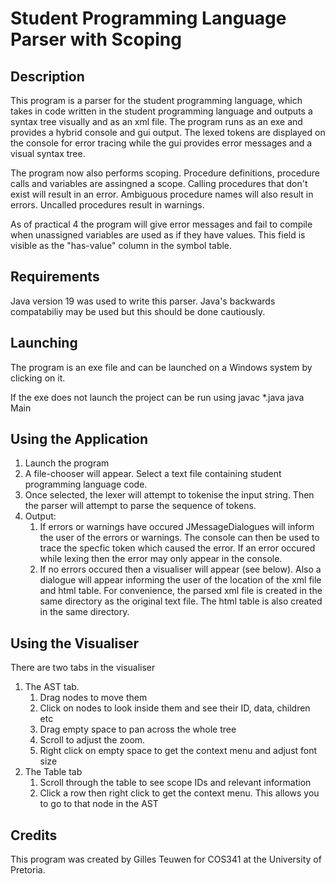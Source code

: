 # Student Programming Language Parser with Scoping

## Description

This program is a parser for the student programming language, which takes in code written in the student programming language and outputs a syntax tree visually and as an xml file. The program runs as an exe and provides a hybrid console and gui output. The lexed tokens are displayed on the console for error tracing while the gui provides error messages and a visual syntax tree.

The program now also performs scoping. Procedure definitions, procedure calls and variables are assingned a scope. Calling procedures that don't exist will result in an error. Ambiguous procedure names will also result in errors. Uncalled procedures result in warnings.

As of practical 4 the program will give error messages and fail to compile when unassigned variables are used as if they have values. This field is visible as the "has-value" column in the symbol table.

## Requirements

Java version 19 was used to write this parser. Java's backwards compatabiliy may be used but this should be done cautiously.

## Launching

The program is an exe file and can be launched on a Windows system by clicking on it.

If the exe does not launch the project can be run using
javac *.java
java Main

## Using the Application

1. Launch the program
2. A file-chooser will appear. Select a text file containing student programming language code.
3. Once selected, the lexer will attempt to tokenise the input string. Then the parser will attempt to parse the sequence of tokens.
4. Output:
   1. If errors or warnings have occured JMessageDialogues will inform the user of the errors or warnings. The console can then be used to trace the specfic token which caused the error. If an error occured while lexing then the error may only appear in the console.
   2. If no errors occured then a visualiser will appear (see below). Also a dialogue will appear informing the user of the location of the xml file and html table. For convenience, the parsed xml file is created in the same directory as the original text file. The html table is also created in the same directory.

## Using the Visualiser

There are two tabs in the visualiser

1. The AST tab.
   1. Drag nodes to move them
   2. Click on nodes to look inside them and see their ID, data, children etc
   3. Drag empty space to pan across the whole tree
   4. Scroll to adjust the zoom.
   5. Right click on empty space to get the context menu and adjust font size
2. The Table tab
   1. Scroll through the table to see scope IDs and relevant information
   2. Click a row then right click to get the context menu. This allows you to go to that node in the AST

## Credits

This program was created by Gilles Teuwen for COS341 at the University of Pretoria.
